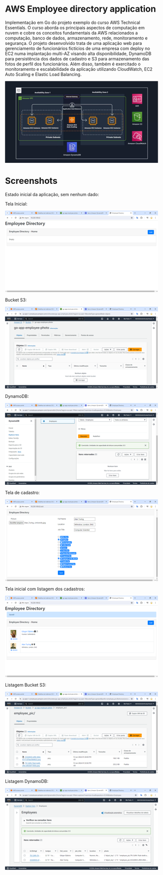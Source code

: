 # AWS Employee directory application

Implementação em Go do projeto exemplo do curso AWS Technical Essentials. O curso aborda os principais aspectos de computação em
nuvem e cobre os conceitos fundamentais da AWS relacionados a computação, banco de dados, armazenamento, rede, monitoramento e
segurança. O projeto desenvolvido trata de uma aplicação web para gerenciamento de funcionários fictícios de uma empresa com deploy no
EC2 numa implantação multi-AZ visando alta disponibilidade, DynamoDB para persistência dos dados de cadastro e S3 para armazenamento das fotos de perfil dos funcionários.
Além disso, também é exercitado o monitoramento e escalabilidade da aplicação utilizando CloudWatch, EC2 Auto Scaling e Elastic Load Balancing.

![0-diagrama-arquitetura.png](docs/images/0-diagrama-arquitetura.png?raw=true "Diagrama de arquitetura AWS")

# Screenshots

Estado inicial da aplicação, sem nenhum dado:

Tela Inicial:

![1-home-empty.png](docs/images/1-home-empty.png?raw=true "Tela inicial da aplicação")

Bucket S3:

![2-bucket-s3-empty.png](docs/images/2-bucket-s3-empty.png?raw=true "Estado Bucket S3")

DynamoDB:

![3-dynamodb-empty.png](docs/images/3-dynamodb-empty.png?raw=true "Estado DynamoDB")

Tela de cadastro:

![4-cadastro.png](docs/images/4-cadastro.png?raw=true "Tela de cadastro")

Tela inicial com listagem dos cadastros:

![5-home-employees.png](docs/images/5-home-employees.png?raw=true "Tela inicial com listagem dos cadastros")

Listagem Bucket S3:

![6-bucket-s3-pictures.png](docs/images/6-bucket-s3-pictures.png?raw=true "Listagem Bucket S3")

Listagem DynamoDB:

![7-dynamodb-employees.png](docs/images/7-dynamodb-employees.png?raw=true "Listagem DynamoDB")
